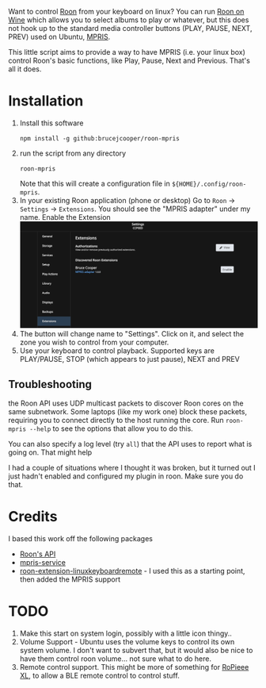 Want to control [Roon](https://roonlabs.com/) from your keyboard on linux?  You can run [Roon on Wine](https://github.com/RoPieee/roon-on-wine) which allows you to select albums to play or whatever, but this does not hook up to the standard media controller buttons (PLAY, PAUSE, NEXT, PREV) used on Ubuntu, [MPRIS](https://www.freedesktop.org/wiki/Specifications/mpris-spec/).  

This little script aims to provide a way to have MPRIS (i.e. your linux box) control Roon's basic functions, like Play, Pause, Next and Previous. That's all it does.

# Installation

1. Install this software
    ```
    npm install -g github:brucejcooper/roon-mpris
    ```
1. run the script from any directory
    ```
    roon-mpris
    ```
    Note that this will create a configuration file in `${HOME}/.config/roon-mpris`.
1. In your existing Roon application (phone or desktop) Go to `Roon` -> `Settings` -> `Extensions`.  You should see the "MPRIS adapter" under my name. Enable the Extension
    ![Enable](enabling.png)
1. The button will change name to "Settings".  Click on it, and select the zone you wish to control from your computer.
1. Use your keyboard to control playback.  Supported keys are PLAY/PAUSE, STOP (which appears to just pause), NEXT and PREV

## Troubleshooting
the Roon API uses UDP multicast packets to discover Roon cores on the same subnetwork.  Some laptops (like my work one) block these packets, requiring you to connect directly to the host running the core.  Run ```roon-mpris --help``` to see the options that allow you to do this.

You can also specify a log level (try `all`) that the API uses to report what is going on.  That might help

I had a couple of situations where I thought it was broken, but it turned out I just hadn't enabled and configured my plugin in roon.  Make sure you do that.

# Credits
I based this work off the following packages

* [Roon's API](https://github.com/RoonLabs/node-roon-api)
* [mpris-service](https://github.com/dbusjs/mpris-service)
* [roon-extension-linuxkeyboardremote](https://github.com/naepflin/roon-extension-linuxkeyboardremote) - I used this as a starting point, then added the MPRIS support


# TODO

1. Make this start on system login, possibly with a little icon thingy..
1. Volume Support - Ubuntu uses the volume keys to control its own system volume.  I don't want to subvert that, but it would also be nice to have them control roon volume... not sure what to do here.
1. Remote control support.  This might be more of something for [RoPieee XL](https://ropieee.org/xl/), to allow a BLE remote control to control stuff.
